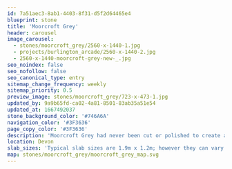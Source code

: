 ```yaml
---
id: 7a51aec3-8ab1-4403-8f31-d5f2d64465e4
blueprint: stone
title: 'Moorcroft Grey'
header: carousel
image_carousel:
  - stones/moorcroft_grey/2560-x-1440-1.jpg
  - projects/burlington_arcade/2560-x-1440-2.jpg
  - 2560-x-1440-moorcroft-grey-new-_.jpg
seo_noindex: false
seo_nofollow: false
seo_canonical_type: entry
sitemap_change_frequency: weekly
sitemap_priority: 0.5
preview_image: stones/moorcroft_grey/723-x-473-1.jpg
updated_by: 9a9b65fd-ca02-4a81-8501-83ab35a51e54
updated_at: 1667492037
stone_background_color: '#746A6A'
navigation_color: '#3F3636'
page_copy_color: '#3F3636'
description: 'Moorcroft Grey had never been cut or polished to create a marble until Britannicus did so. Quarried in Plymouth this gentle grey stone is naturally infused with gold, pink and white mineralization, and has been compared by one Italian marble expert as the British answer to a grey ‘Portoro’. There will be natural colour variations from block to block.'
location: Devon
slab_sizes: 'Typical slab sizes are 1.9m x 1.2m; however they can vary.'
map: stones/moorcroft_grey/moorcroft_grey_map.svg
---
```

